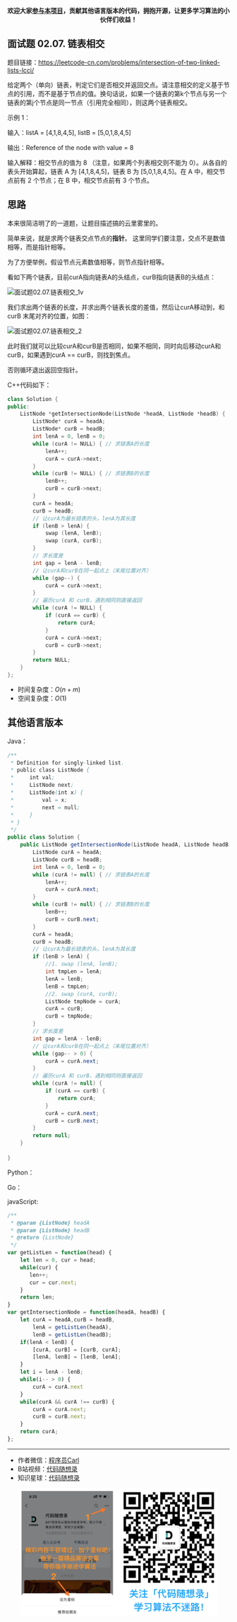 <p align="center">
  <a href="https://mp.weixin.qq.com/s/RsdcQ9umo09R6cfnwXZlrQ"><img src="https://img.shields.io/badge/PDF下载-代码随想录-blueviolet" alt=""></a>
  <a href="https://mp.weixin.qq.com/s/b66DFkOp8OOxdZC_xLZxfw"><img src="https://img.shields.io/badge/刷题-微信群-green" alt=""></a>
  <a href="https://space.bilibili.com/525438321"><img src="https://img.shields.io/badge/B站-代码随想录-orange" alt=""></a>
  <a href="https://mp.weixin.qq.com/s/QVF6upVMSbgvZy8lHZS3CQ"><img src="https://img.shields.io/badge/知识星球-代码随想录-blue" alt=""></a>
</p>
<p align="center"><strong>欢迎大家<a href="https://mp.weixin.qq.com/s/tqCxrMEU-ajQumL1i8im9A">参与本项目</a>，贡献其他语言版本的代码，拥抱开源，让更多学习算法的小伙伴们收益！</strong></p>


## 面试题 02.07. 链表相交

题目链接：https://leetcode-cn.com/problems/intersection-of-two-linked-lists-lcci/

给定两个（单向）链表，判定它们是否相交并返回交点。请注意相交的定义基于节点的引用，而不是基于节点的值。换句话说，如果一个链表的第k个节点与另一个链表的第j个节点是同一节点（引用完全相同），则这两个链表相交。

示例 1：

输入：listA = [4,1,8,4,5], listB = [5,0,1,8,4,5]

输出：Reference of the node with value = 8

输入解释：相交节点的值为 8 （注意，如果两个列表相交则不能为 0）。从各自的表头开始算起，链表 A 为 [4,1,8,4,5]，链表 B 为 [5,0,1,8,4,5]。在 A 中，相交节点前有 2 个节点；在 B 中，相交节点前有 3 个节点。


## 思路

本来很简洁明了的一道题，让题目描述搞的云里雾里的。

简单来说，就是求两个链表交点节点的**指针**。 这里同学们要注意，交点不是数值相等，而是指针相等。

为了方便举例，假设节点元素数值相等，则节点指针相等。

看如下两个链表，目前curA指向链表A的头结点，curB指向链表B的头结点：

![面试题02.07.链表相交_1](https://code-thinking.cdn.bcebos.com/pics/%E9%9D%A2%E8%AF%95%E9%A2%9802.07.%E9%93%BE%E8%A1%A8%E7%9B%B8%E4%BA%A4_1.png)v

我们求出两个链表的长度，并求出两个链表长度的差值，然后让curA移动到，和curB 末尾对齐的位置，如图：

![面试题02.07.链表相交_2](https://code-thinking.cdn.bcebos.com/pics/%E9%9D%A2%E8%AF%95%E9%A2%9802.07.%E9%93%BE%E8%A1%A8%E7%9B%B8%E4%BA%A4_2.png)

此时我们就可以比较curA和curB是否相同，如果不相同，同时向后移动curA和curB，如果遇到curA == curB，则找到焦点。

否则循环退出返回空指针。

C++代码如下：

```C++
class Solution {
public:
    ListNode *getIntersectionNode(ListNode *headA, ListNode *headB) {
        ListNode* curA = headA;
        ListNode* curB = headB;
        int lenA = 0, lenB = 0;
        while (curA != NULL) { // 求链表A的长度
            lenA++;
            curA = curA->next;
        }
        while (curB != NULL) { // 求链表B的长度
            lenB++;
            curB = curB->next;
        }
        curA = headA;
        curB = headB;
        // 让curA为最长链表的头，lenA为其长度
        if (lenB > lenA) {
            swap (lenA, lenB);
            swap (curA, curB);
        }
        // 求长度差
        int gap = lenA - lenB;
        // 让curA和curB在同一起点上（末尾位置对齐）
        while (gap--) {
            curA = curA->next;
        }
        // 遍历curA 和 curB，遇到相同则直接返回
        while (curA != NULL) {
            if (curA == curB) {
                return curA;
            }
            curA = curA->next;
            curB = curB->next;
        }
        return NULL;
    }
};
```

* 时间复杂度：$O(n + m)$
* 空间复杂度：$O(1)$

## 其他语言版本


Java：
```Java
/**
 * Definition for singly-linked list.
 * public class ListNode {
 *     int val;
 *     ListNode next;
 *     ListNode(int x) {
 *         val = x;
 *         next = null;
 *     }
 * }
 */
public class Solution {
    public ListNode getIntersectionNode(ListNode headA, ListNode headB) {
        ListNode curA = headA;
        ListNode curB = headB;
        int lenA = 0, lenB = 0;
        while (curA != null) { // 求链表A的长度
            lenA++;
            curA = curA.next;
        }
        while (curB != null) { // 求链表B的长度
            lenB++;
            curB = curB.next;
        }
        curA = headA;
        curB = headB;
        // 让curA为最长链表的头，lenA为其长度
        if (lenB > lenA) {
            //1. swap (lenA, lenB);
            int tmpLen = lenA;
            lenA = lenB;
            lenB = tmpLen;
            //2. swap (curA, curB);
            ListNode tmpNode = curA;
            curA = curB;
            curB = tmpNode;
        }
        // 求长度差
        int gap = lenA - lenB;
        // 让curA和curB在同一起点上（末尾位置对齐）
        while (gap-- > 0) {
            curA = curA.next;
        }
        // 遍历curA 和 curB，遇到相同则直接返回
        while (curA != null) {
            if (curA == curB) {
                return curA;
            }
            curA = curA.next;
            curB = curB.next;
        }
        return null;
    }
    
}
```

Python：


Go：

javaScript: 

```js
/**
 * @param {ListNode} headA
 * @param {ListNode} headB
 * @return {ListNode}
 */
var getListLen = function(head) {
    let len = 0, cur = head;
    while(cur) {
       len++;
       cur = cur.next;
    }
    return len;
} 
var getIntersectionNode = function(headA, headB) {
    let curA = headA,curB = headB, 
        lenA = getListLen(headA),
        lenB = getListLen(headB);
    if(lenA < lenB) {
        [curA, curB] = [curB, curA];
        [lenA, lenB] = [lenB, lenA];
    }
    let i = lenA - lenB;
    while(i-- > 0) {
        curA = curA.next
    }
    while(curA && curA !== curB) {
        curA = curA.next;
        curB = curB.next;
    }
    return curA;
};
```




-----------------------
* 作者微信：[程序员Carl](https://mp.weixin.qq.com/s/b66DFkOp8OOxdZC_xLZxfw)
* B站视频：[代码随想录](https://space.bilibili.com/525438321)
* 知识星球：[代码随想录](https://mp.weixin.qq.com/s/QVF6upVMSbgvZy8lHZS3CQ)
<div align="center"><img src=../pics/公众号.png width=450 alt=> </img></div>
